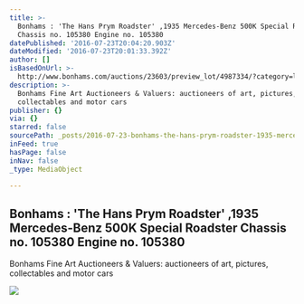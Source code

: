 ```yaml
---
title: >-
  Bonhams : 'The Hans Prym Roadster' ,1935 Mercedes-Benz 500K Special Roadster
  Chassis no. 105380 Engine no. 105380
datePublished: '2016-07-23T20:04:20.903Z'
dateModified: '2016-07-23T20:01:33.392Z'
author: []
isBasedOnUrl: >-
  http://www.bonhams.com/auctions/23603/preview_lot/4987334/?category=list&length=10&page=1
description: >-
  Bonhams Fine Art Auctioneers & Valuers: auctioneers of art, pictures,
  collectables and motor cars
publisher: {}
via: {}
starred: false
sourcePath: _posts/2016-07-23-bonhams-the-hans-prym-roadster-1935-mercedes-benz-500k.md
inFeed: true
hasPage: false
inNav: false
_type: MediaObject

---
```

<article style=""><h1>Bonhams : 'The Hans Prym Roadster' ,1935 Mercedes-Benz 500K Special Roadster Chassis no. 105380 Engine no. 105380</h1><p>Bonhams Fine Art Auctioneers &amp; Valuers: auctioneers of art, pictures, collectables and motor cars</p><img src="http://images1.bonhams.com/image?src=Images/live/2016-07/15/24072581-1-1.jpg&amp;top=0.305263157894&amp;bottom=0.968421052631&amp;width=640&amp;height=480&amp;autosizefit=1" /></article>